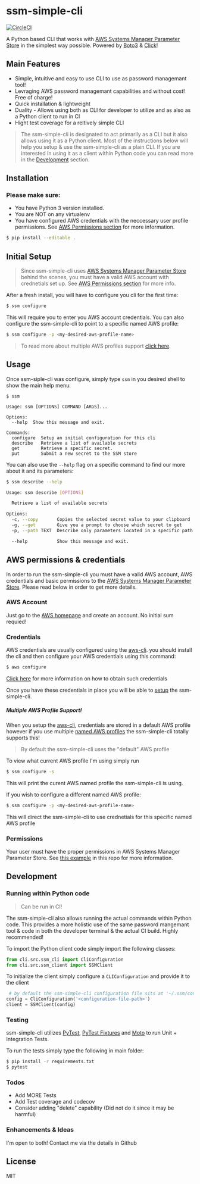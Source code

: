 # ssm-simple-cli

[![CircleCI](https://circleci.com/gh/circleci/circleci-docs.svg?style=shield)](https://circleci.com/gh/circleci/circleci-docs)

A Python based CLI that works with [AWS Systems Manager Parameter Store] in the simplest way possible.
Powered by [Boto3] & [Click]!

## Main Features
- Simple, intuitive and easy to use CLI to use as password managemant tool!
- Levraging AWS password managemant capabilities and without cost! Free of charge!
- Quick installation & lightweight
- Duality - Allows using both as CLI for developer to utilize and as also as a Python client to run in CI
- Hight test coverage for a reltively simple CLI

> The ssm-simple-cli is designated to act primarily as a CLI but it also allows using it as a Python client.
> Most of the instructions below will help you setup & use the ssm-simple-cli as a plain CLI.
> If you are interested in using it as a client within Python code you can read more in the [Development](##development) section. 

## Installation
### Please make sure:
- You have Python 3 version installed.
- You are NOT on any virtualenv
- You have configured AWS credentials with the neccessary user profile permissions. See [AWS Permissions section](#aws-permissions--credentials) for more information.

```sh
$ pip install --editable .
```
## Initial Setup

> Since ssm-simple-cli uses [AWS Systems Manager Parameter Store] behind the scenes, you must have a valid AWS account with crednetials set up. See [AWS Permissions section](#aws-permissions--credentials) for more info.

After a fresh install, you will have to configure you cli for the first time:

```sh
$ ssm configure
```

This will require you to enter you AWS account credentials. You can also configure the ssm-simple-cli to point to a specific named AWS profile:

```sh
$ ssm configure -p <my-desired-aws-profile-name>
```

> To read more about multiple AWS profiles support [click here](#####multiple-aws-profile-support!).

## Usage

Once ssm-siple-cli was configure, simply type `ssm` in you desired shell to show the main help menu:

```console
$ ssm

Usage: ssm [OPTIONS] COMMAND [ARGS]...

Options:
  --help  Show this message and exit.

Commands:
  configure  Setup an initial configuration for this cli
  describe   Retrieve a list of available secrets
  get        Retrieve a specific secret.
  put        Submit a new secret to the SSM store
```

You can also use the `--help` flag on a specific command to find our more about it and its parameters:

```sh
$ ssm describe --help

Usage: ssm describe [OPTIONS]

  Retrieve a list of available secrets

Options:
  -c, --copy       Copies the selected secret value to your clipboard
  -g, --get        Give you a prompt to choose which secret to get
  -p, --path TEXT  Describe only parameters located in a specific path (must start with "/")

  --help           Show this message and exit.

```

## AWS permissions & credentials 

In order to run the ssm-simple-cli you must have a valid AWS account, AWS credentials and basic permissions to the [AWS Systems Manager Parameter Store]. Please read below in order to get more details.

### AWS Account
Just go to the [AWS homepage](https://aws.amazon.com/) and create an account. No initial sum requied!

### Credentials

AWS credentials are usually configured using the [aws-cli]. you should install the cli and then configure your AWS credentials using this command:

```sh
$ aws configure
```

[Click here](https://docs.aws.amazon.com/cli/latest/userguide/cli-chap-configure.html#cli-quick-configuration-creds) for more information on how to obtain such credentials

Once you have these credentials in place you will be able to [setup](##initial-setup) the ssm-simple-cli.

##### Multiple AWS Profile Support!
When you setup the [aws-cli], credentials are stored in a default AWS profile however if you use multiple [named AWS profiles](https://docs.aws.amazon.com/cli/latest/userguide/cli-configure-profiles.html) the ssm-simple-cli totally supports this!

> By default the ssm-simple-cli uses the "default" AWS profile

To view what current AWS profile I'm using simply run

```sh
$ ssm configure -s
```

This will print the curent AWS named profile the ssm-simple-cli is using.

If you wish to configure a different named AWS profile:

```sh
$ ssm configure -p <my-desired-aws-profile-name>
```

This will direct the ssm-simple-cli to use crednetials for this specific named AWS profile

### Permissions

Your user must have the proper permissions in AWS Systems Manager Parameter Store. See [this example](example/aws/policy/README.md) in this repo for more information.


## Development

### Running within Python code
> Can be run in CI!

The ssm-simple-cli also allows running the actual commands within Python code. This provides a more holistic use of the same password mangemant tool & code in both the developer terminal & the actual CI build. Highly recommended!

To import the Python client code simply import the following classes:
```python
from cli.src.ssm_cli import CliConfiguration
from cli.src.ssm_client import SSMClient
```

To initialize the client simply configure a `CLIConfiguration` and provide it to the client

```python
 # by default the ssm-simple-cli configuration file sits at '~/.ssm/config' but can be anywhere
config = CliConfiguration('<configuration-file-path>')
client = SSMClient(config)
```

### Testing

ssm-simple-cli utilizes [PyTest], [PyTest Fixtures] and [Moto] to run Unit + Integration Tests.

To run the tests simply type the following in main folder:

```bash
$ pip install -r requirements.txt
$ pytest

```

### Todos

 - Add MORE Tests
 - Add Test coverage and codecov
 - Consider adding "delete" capability (Did not do it since it may be harmful)


### Enhancements & Ideas

I'm open to both! Contact me via the details in Github

License
----

MIT

[//]: #
   [Boto3]: <https://boto3.amazonaws.com/v1/documentation/api/latest/index.html>
   [Click]: <https://click.palletsprojects.com>
   [aws-cli]: <https://aws.amazon.com/cli>
   [AWS Systems Manager Parameter Store]: <https://docs.aws.amazon.com/systems-manager/latest/userguide/systems-manager-parameter-store.html>
   [git-repo-url]: <https://github.com/joemccann/dillinger.git>
   [PyTest]: <https://docs.pytest.org>
   [PyTest Fixtures]: <https://docs.pytest.org/en/latest/fixture.html#fixture>
   [Moto]: <http://docs.getmoto.org/en/latest>